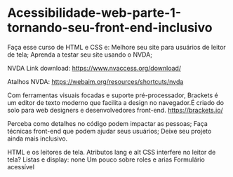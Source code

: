 # Acessibilidade-web-parte-1-tornando-seu-front-end-inclusivo

Faça esse curso de HTML e CSS e:
Melhore seu site para usuários de leitor de tela;
Aprenda a testar seu site usando o NVDA;

NVDA Link download:
https://www.nvaccess.org/download/

Atalhos NVDA:
https://webaim.org/resources/shortcuts/nvda

Com ferramentas visuais focadas e suporte pré-processador, Brackets é um editor de texto moderno que facilita a design no navegador.É criado do solo para web designers e desenvolvedores front-end.
https://brackets.io/

Perceba como detalhes no código podem impactar as pessoas;
Faça técnicas front-end que podem ajudar seus usuários;
Deixe seu projeto ainda mais inclusivo.

HTML e os leitores de tela.
Atributos lang e alt
CSS interfere no leitor de tela? Listas e display: none
Um pouco sobre roles e arias
Formulário acessível
